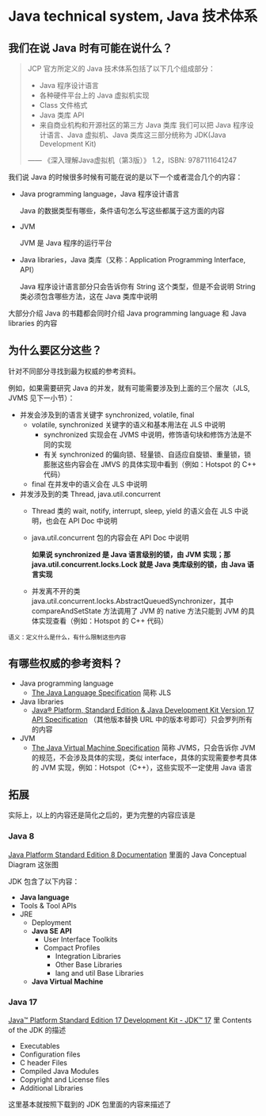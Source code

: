 # Java technical system, Java 技术体系

## 我们在说 Java 时有可能在说什么？
> JCP 官方所定义的 Java 技术体系包括了以下几个组成部分：
> - Java 程序设计语言
> - 各种硬件平台上的 Java 虚拟机实现
> - Class 文件格式
> - Java 类库 API
> - 来自商业机构和开源社区的第三方 Java 类库
> 我们可以把 Java 程序设计语言、Java 虚拟机、Java 类库这三部分统称为 JDK(Java Development Kit)
> 
> —— 《深入理解Java虚拟机（第3版）》 1.2，ISBN: 9787111641247

我们说 Java 的时候很多时候有可能在说的是以下一个或者混合几个的内容：
- Java programming language，Java 程序设计语言
    
    Java 的数据类型有哪些，条件语句怎么写这些都属于这方面的内容
- JVM

    JVM 是 Java 程序的运行平台
- Java libraries，Java 类库（又称：Application Programming Interface, API）

    Java 程序设计语言部分只会告诉你有 String 这个类型，但是不会说明 String 类必须包含哪些方法，这在 Java 类库中说明

大部分介绍 Java 的书籍都会同时介绍 Java programming language 和 Java libraries 的内容

## 为什么要区分这些？
针对不同部分寻找到最为权威的参考资料。

例如，如果需要研究 Java 的并发，就有可能需要涉及到上面的三个层次（JLS, JVMS 见下一小节）：
- 并发会涉及到的语言关键字 synchronized, volatile, final
  - volatile, synchronized 关键字的语义和基本用法在 JLS 中说明
    - synchronized 实现会在 JVMS 中说明，修饰语句块和修饰方法是不同的实现
    - 有关 synchronized 的偏向锁、轻量锁、自适应自旋锁、重量锁，锁膨胀这些内容会在 JMVS 的具体实现中看到（例如：Hotspot 的 C++ 代码）
  - final 在并发中的语义会在 JLS 中说明
- 并发涉及到的类 Thread, java.util.concurrent
  - Thread 类的 wait, notify, interrupt, sleep, yield 的语义会在 JLS 中说明，也会在 API Doc 中说明
  - java.util.concurrent 包的内容会在 API Doc 中说明

      **如果说 synchronized 是 Java 语言级别的锁，由 JVM 实现；那 java.util.concurrent.locks.Lock 就是 Java 类库级别的锁，由 Java 语言实现**
  - 并发离不开的类 java.util.concurrent.locks.AbstractQueuedSynchronizer，其中 compareAndSetState 方法调用了 JVM 的 native 方法只能到 JVM 的具体实现查看（例如：Hotspot 的 C++ 代码） 

``` Q&A
语义：定义什么是什么，有什么限制这些内容
```
## 有哪些权威的参考资料？
- Java programming language
  - [The Java Language Specification](https://docs.oracle.com/javase/specs/) 简称 JLS
- Java libraries
  - [Java® Platform, Standard Edition & Java Development Kit Version 17 API Specification](https://docs.oracle.com/en/java/javase/17/docs/api/index.html) （其他版本替换 URL 中的版本号即可）只会罗列所有的内容
- JVM
  - [The Java Virtual Machine Specification](https://docs.oracle.com/javase/specs/) 简称 JVMS，只会告诉你 JVM 的规范，不会涉及具体的实现，类似 interface，具体的实现需要参考具体的 JVM 实现，例如：Hotspot（C++），这些实现不一定使用 Java 语言

## 拓展
实际上，以上的内容还是简化之后的，更为完整的内容应该是
### Java 8
[Java Platform Standard Edition 8 Documentation](https://docs.oracle.com/javase/8/docs/index.html) 里面的 Java Conceptual Diagram 这张图

JDK 包含了以下内容：
- **Java language**
- Tools & Tool APIs
- JRE
  - Deployment
  - **Java SE API**
    - User Interface Toolkits
    - Compact Profiles
      - Integration Libraries
      - Other Base Libraries
      - lang and util Base Libraries
  - **Java Virtual Machine**

### Java 17
[Java™ Platform Standard Edition 17 Development Kit - JDK™ 17](https://www.oracle.com/java/technologies/javase/jdk17-readme-downloads.html) 里 Contents of the JDK 的描述

- Executables
- Configuration files
- C header Files
- Compiled Java Modules
- Copyright and License files
- Additional Libraries

这里基本就按照下载到的 JDK 包里面的内容来描述了
